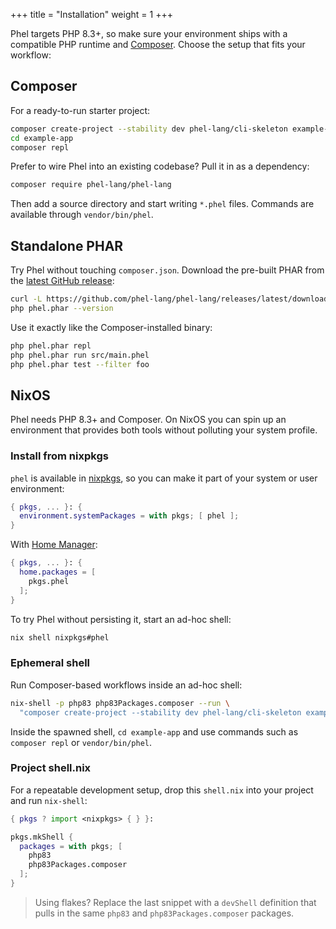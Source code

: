 +++
title = "Installation"
weight = 1
+++

Phel targets PHP 8.3+, so make sure your environment ships with a compatible PHP
runtime and [Composer](https://getcomposer.org/). Choose the setup that fits
your workflow:

## Composer

For a ready-to-run starter project:

```bash
composer create-project --stability dev phel-lang/cli-skeleton example-app
cd example-app
composer repl
```

Prefer to wire Phel into an existing codebase? Pull it in as a dependency:

```bash
composer require phel-lang/phel-lang
```

Then add a source directory and start writing `*.phel` files. Commands are
available through `vendor/bin/phel`.

## Standalone PHAR

Try Phel without touching `composer.json`. Download the pre-built PHAR from the
[latest GitHub release](https://github.com/phel-lang/phel-lang/releases):

```bash
curl -L https://github.com/phel-lang/phel-lang/releases/latest/download/phel.phar -o phel.phar
php phel.phar --version
```

Use it exactly like the Composer-installed binary:

```bash
php phel.phar repl
php phel.phar run src/main.phel
php phel.phar test --filter foo
```

## NixOS

Phel needs PHP 8.3+ and Composer. On NixOS you can spin up an environment that
provides both tools without polluting your system profile.

### Install from nixpkgs

`phel` is available in [nixpkgs](https://github.com/NixOS/nixpkgs/blob/master/pkgs/by-name/ph/phel/package.nix),
so you can make it part of your system or user environment:

```nix
{ pkgs, ... }: {
  environment.systemPackages = with pkgs; [ phel ];
}
```

With [Home Manager](https://nix-community.github.io/home-manager/):

```nix
{ pkgs, ... }: {
  home.packages = [
    pkgs.phel
  ];
}
```

To try Phel without persisting it, start an ad-hoc shell:

```bash
nix shell nixpkgs#phel
```

### Ephemeral shell

Run Composer-based workflows inside an ad-hoc shell:

```bash
nix-shell -p php83 php83Packages.composer --run \
  "composer create-project --stability dev phel-lang/cli-skeleton example-app"
```

Inside the spawned shell, `cd example-app` and use commands such as
`composer repl` or `vendor/bin/phel`.

### Project shell.nix

For a repeatable development setup, drop this `shell.nix` into your project and
run `nix-shell`:

```nix
{ pkgs ? import <nixpkgs> { } }:

pkgs.mkShell {
  packages = with pkgs; [
    php83
    php83Packages.composer
  ];
}
```

> Using flakes? Replace the last snippet with a `devShell` definition that pulls
> in the same `php83` and `php83Packages.composer` packages.
